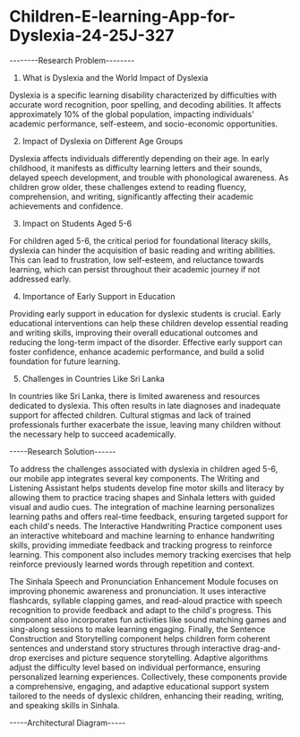 # Children-E-learning-App-for-Dyslexia-24-25J-327

--------Research Problem--------
 
1. What is Dyslexia and the World Impact of Dyslexia
 
Dyslexia is a specific learning disability characterized by difficulties with accurate 
word recognition, poor spelling, and decoding abilities. It affects approximately 10% 
of the global population, impacting individuals' academic performance, self-esteem, 
and socio-economic opportunities. 
 
2. Impact of Dyslexia on Different Age Groups 

Dyslexia affects individuals differently depending on their age. In early childhood, it 
manifests as difficulty learning letters and their sounds, delayed speech 
development, and trouble with phonological awareness. As children grow older, 
these challenges extend to reading fluency, comprehension, and writing, significantly 
affecting their academic achievements and confidence. 
 
3. Impact on Students Aged 5-6 

For children aged 5-6, the critical period for foundational literacy skills, dyslexia can 
hinder the acquisition of basic reading and writing abilities. This can lead to 
frustration, low self-esteem, and reluctance towards learning, which can persist 
throughout their academic journey if not addressed early. 
 
4. Importance of Early Support in Education

Providing early support in education for dyslexic students is crucial. Early educational 
interventions can help these children develop essential reading and writing skills, 
improving their overall educational outcomes and reducing the long-term impact of 
the disorder. Effective early support can foster confidence, enhance academic 
performance, and build a solid foundation for future learning. 
 
5. Challenges in Countries Like Sri Lanka 

In countries like Sri Lanka, there is limited awareness and resources dedicated to 
dyslexia. This often results in late diagnoses and inadequate support for affected 
children. Cultural stigmas and lack of trained professionals further exacerbate the 
issue, leaving many children without the necessary help to succeed academically.


-----Research Solution------

To address the challenges associated with dyslexia in children aged 5-6, our mobile 
app integrates several key components. The Writing and Listening Assistant helps 
students develop fine motor skills and literacy by allowing them to practice tracing 
shapes and Sinhala letters with guided visual and audio cues. The integration of 
machine learning personalizes learning paths and offers real-time feedback, ensuring 
targeted support for each child's needs. The Interactive Handwriting Practice 
component uses an interactive whiteboard and machine learning to enhance 
handwriting skills, providing immediate feedback and tracking progress to reinforce 
learning. This component also includes memory tracking exercises that help 
reinforce previously learned words through repetition and context. 
 
The Sinhala Speech and Pronunciation Enhancement Module focuses on improving 
phonemic awareness and pronunciation. It uses interactive flashcards, syllable 
clapping games, and read-aloud practice with speech recognition to provide 
feedback and adapt to the child's progress. This component also incorporates fun 
activities like sound matching games and sing-along sessions to make learning 
engaging. Finally, the Sentence Construction and Storytelling component helps 
children form coherent sentences and understand story structures through 
interactive drag-and-drop exercises and picture sequence storytelling. Adaptive 
algorithms adjust the difficulty level based on individual performance, ensuring 
personalized learning experiences. Collectively, these components provide a 
comprehensive, engaging, and adaptive educational support system tailored to the 
needs of dyslexic children, enhancing their reading, writing, and speaking skills in 
Sinhala.


-----Architectural Diagram-----



